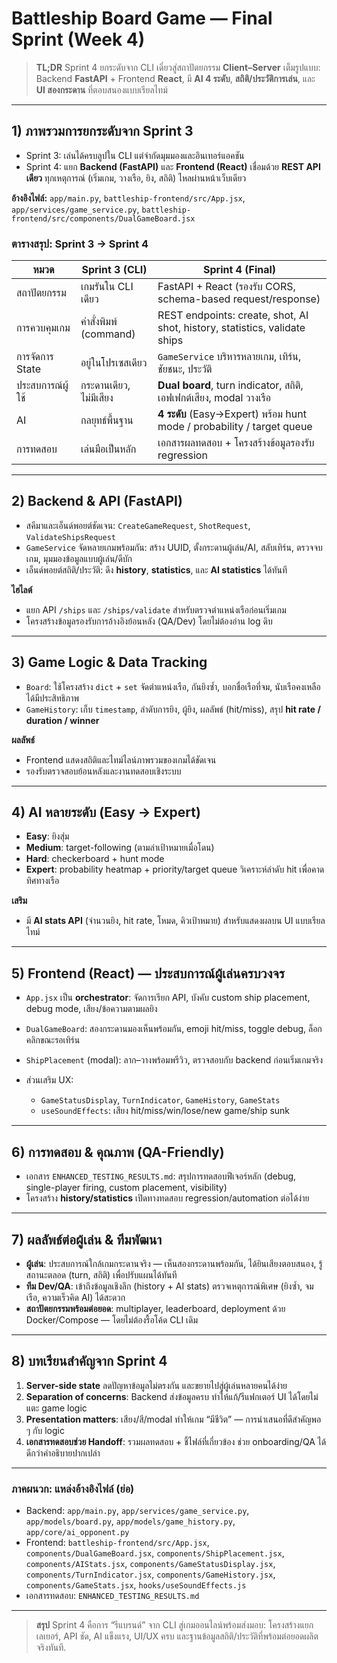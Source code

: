 # Battleship Board Game — Final Sprint (Week 4)

> **TL;DR**
> Sprint 4 ยกระดับจาก CLI เดี่ยวสู่สถาปัตยกรรม **Client–Server** เต็มรูปแบบ: Backend **FastAPI** + Frontend **React**, มี **AI 4 ระดับ**, **สถิติ/ประวัติการเล่น**, และ **UI สองกระดาน** ที่ตอบสนองแบบเรียลไทม์

---

## 1) ภาพรวมการยกระดับจาก Sprint 3

* Sprint 3: เล่นได้ครบลูปใน CLI แต่จำกัดมุมมองและอินเทอร์แอคชัน
* Sprint 4: แยก **Backend (FastAPI)** และ **Frontend (React)** เชื่อมด้วย **REST API เดียว** ทุกเหตุการณ์ (เริ่มเกม, วางเรือ, ยิง, สถิติ) ไหลผ่านหน้าเว็บเดียว

**อ้างอิงไฟล์:** `app/main.py`, `battleship-frontend/src/App.jsx`, `app/services/game_service.py`, `battleship-frontend/src/components/DualGameBoard.jsx`

### ตารางสรุป: Sprint 3 → Sprint 4

| หมวด             | Sprint 3 (CLI)          | Sprint 4 (Final)                                                           |
| ---------------- | ----------------------- | -------------------------------------------------------------------------- |
| สถาปัตยกรรม      | เกมรันใน CLI เดียว      | FastAPI + React (รองรับ CORS, schema-based request/response)               |
| การควบคุมเกม     | คำสั่งพิมพ์ (command)   | REST endpoints: create, shot, AI shot, history, statistics, validate ships |
| การจัดการ State  | อยู่ในโปรเซสเดียว       | `GameService` บริหารหลายเกม, เทิร์น, ชัยชนะ, ประวัติ                       |
| ประสบการณ์ผู้ใช้ | กระดานเดียว, ไม่มีเสียง | **Dual board**, turn indicator, สถิติ, เอฟเฟกต์เสียง, modal วางเรือ        |
| AI               | กลยุทธ์พื้นฐาน          | **4 ระดับ** (Easy→Expert) พร้อม hunt mode / probability / target queue     |
| การทดสอบ         | เล่นมือเป็นหลัก         | เอกสารผลทดสอบ + โครงสร้างข้อมูลรองรับ regression                           |

---

## 2) Backend & API (FastAPI)

* สคีมาและเอ็นด์พอยต์ชัดเจน: `CreateGameRequest`, `ShotRequest`, `ValidateShipsRequest`
* `GameService` จัดหลายเกมพร้อมกัน: สร้าง UUID, ตั้งกระดานผู้เล่น/AI, สลับเทิร์น, ตรวจจบเกม, มุมมองข้อมูลแบบผู้เล่น/ดีบัก
* เอ็นด์พอยต์สถิติ/ประวัติ: ดึง **history**, **statistics**, และ **AI statistics** ได้ทันที

**ไฮไลต์**

* แยก API `/ships` และ `/ships/validate` สำหรับตรวจตำแหน่งเรือก่อนเริ่มเกม
* โครงสร้างข้อมูลรองรับการอ้างอิงย้อนหลัง (QA/Dev) โดยไม่ต้องอ่าน log ดิบ

---

## 3) Game Logic & Data Tracking

* `Board`: ใช้โครงสร้าง `dict` + `set` จัดตำแหน่งเรือ, กันยิงซ้ำ, บอกชื่อเรือที่จม, นับเรือคงเหลือได้มีประสิทธิภาพ
* `GameHistory`: เก็บ `timestamp`, ลำดับการยิง, ผู้ยิง, ผลลัพธ์ (hit/miss), สรุป **hit rate / duration / winner**

**ผลลัพธ์**

* Frontend แสดงสถิติและไทม์ไลน์ภาพรวมของเกมได้ชัดเจน
* รองรับตรวจสอบย้อนหลังและงานทดสอบเชิงระบบ

---

## 4) AI หลายระดับ (Easy → Expert)

* **Easy**: ยิงสุ่ม
* **Medium**: target-following (ตามล่าเป้าหมายเมื่อโดน)
* **Hard**: checkerboard + hunt mode
* **Expert**: probability heatmap + priority/target queue วิเคราะห์ลำดับ hit เพื่อคาดทิศทางเรือ

**เสริม**

* มี **AI stats API** (จำนวนยิง, hit rate, โหมด, คิวเป้าหมาย) สำหรับแสดงผลบน UI แบบเรียลไทม์

---

## 5) Frontend (React) — ประสบการณ์ผู้เล่นครบวงจร

* `App.jsx` เป็น **orchestrator**: จัดการเรียก API, บังคับ custom ship placement, debug mode, เสียง/ข้อความตามผลยิง
* `DualGameBoard`: สองกระดานมองเห็นพร้อมกัน, emoji hit/miss, toggle debug, ล็อกคลิกขณะรอเทิร์น
* `ShipPlacement` (modal): ลาก–วางพร้อมพรีวิว, ตรวจสอบกับ backend ก่อนเริ่มเกมจริง
* ส่วนเสริม UX:

  * `GameStatusDisplay`, `TurnIndicator`, `GameHistory`, `GameStats`
  * `useSoundEffects`: เสียง hit/miss/win/lose/new game/ship sunk

---

## 6) การทดสอบ & คุณภาพ (QA-Friendly)

* เอกสาร `ENHANCED_TESTING_RESULTS.md`: สรุปการทดสอบฟีเจอร์หลัก (debug, single-player firing, custom placement, visibility)
* โครงสร้าง **history/statistics** เปิดทางทดสอบ regression/automation ต่อได้ง่าย

---

## 7) ผลลัพธ์ต่อผู้เล่น & ทีมพัฒนา

* **ผู้เล่น**: ประสบการณ์ใกล้เกมกระดานจริง — เห็นสองกระดานพร้อมกัน, ได้ยินเสียงตอบสนอง, รู้สถานะตลอด (turn, สถิติ) เพื่อปรับแผนได้ทันที
* **ทีม Dev/QA**: เข้าถึงข้อมูลเชิงลึก (history + AI stats) ตรวจเหตุการณ์พิเศษ (ยิงซ้ำ, จมเรือ, ความเร็วคิด AI) ได้สะดวก
* **สถาปัตยกรรมพร้อมต่อยอด**: multiplayer, leaderboard, deployment ด้วย Docker/Compose — โดยไม่ต้องรื้อโค้ด CLI เดิม

---

## 8) บทเรียนสำคัญจาก Sprint 4

1. **Server-side state** ลดปัญหาข้อมูลไม่ตรงกัน และขยายไปสู่ผู้เล่นหลายคนได้ง่าย
2. **Separation of concerns**: Backend ส่งข้อมูลครบ ทำให้แก้/รีแฟกเตอร์ UI ได้โดยไม่แตะ game logic
3. **Presentation matters**: เสียง/สี/modal ทำให้เกม “มีชีวิต” — การนำเสนอที่ดีสำคัญพอ ๆ กับ logic
4. **เอกสารทดสอบช่วย Handoff**: รวมผลทดสอบ + ชี้ไฟล์ที่เกี่ยวข้อง ช่วย onboarding/QA ได้ดีกว่าคำอธิบายปากเปล่า

---

### ภาคผนวก: แหล่งอ้างอิงไฟล์ (ย่อ)

* Backend: `app/main.py`, `app/services/game_service.py`, `app/models/board.py`, `app/models/game_history.py`, `app/core/ai_opponent.py`
* Frontend: `battleship-frontend/src/App.jsx`, `components/DualGameBoard.jsx`, `components/ShipPlacement.jsx`, `components/AIStats.jsx`, `components/GameStatusDisplay.jsx`, `components/TurnIndicator.jsx`, `components/GameHistory.jsx`, `components/GameStats.jsx`, `hooks/useSoundEffects.js`
* เอกสารทดสอบ: `ENHANCED_TESTING_RESULTS.md`

---

> **สรุป**
> Sprint 4 คือการ “รีแบรนด์” จาก CLI สู่เกมออนไลน์พร้อมส่งมอบ: โครงสร้างแยกเลเยอร์, API ชัด, AI แข็งแรง, UI/UX ครบ และฐานข้อมูลสถิติ/ประวัติที่พร้อมต่อยอดผลิตจริงทันที.
